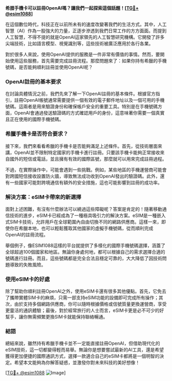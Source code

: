 **希腊手機卡可以註冊OpenAI嗎？讓我們一起探索這個話題！[[TG💪+ @esim1088](https://t.me/s/esim1088)]**

在這個數位時代，科技正在以前所未有的速度改變著我們的生活方式。其中，人工智慧（AI）作為一股強大的力量，正逐步滲透到我們日常工作的方方面面。而提到人工智慧，不得不提的就是OpenAI這家領先的人工智慧研究機構。它開發了許多尖端技術，比如語言模型、視覺識別等，這些技術被廣泛應用於各行各業。

對於很多人來說，使用OpenAI提供的服務是一件非常有價值的事情。然而，要開始使用這些服務，首先需要完成註冊流程。那麼問題來了：如果你持有希臘的手機號碼，是否能夠順利註冊並使用OpenAI呢？

### OpenAI註冊的基本要求

在討論具體情況之前，我們先來了解一下OpenAI註冊的基本條件。根據官方指引，註冊OpenAI帳號通常需要提供一個有效的電子郵件地址以及一個可用的手機號碼。這兩者是用來驗證身份和確保帳戶安全的重要工具。特別是在手機號碼方面，OpenAI會通過發送驗證碼的方式確認用戶的身份，這意味著你需要一個真實且正在使用的國際手機號碼。

### 希臘手機卡是否符合要求？

接下來，我們來看看希臘的手機卡是否能夠滿足上述條件。首先，從技術層面來講，OpenAI並不限制特定國家的手機卡進行註冊。只要該手機卡能夠正常接收來自國外的短信或電話，並且擁有有效的國際區號，那麼就可以用來完成註冊過程。

不過，在實際操作中，可能會遇到一些挑戰。例如，某些地區的手機運營商可能會對跨國短信接收設置防火牆，導致無法成功收到OpenAI發出的驗證碼。此外，還有一些國家可能對跨境通信有額外的安全措施，這也可能影響到註冊的成功率。

### 解決方案：eSIM卡帶來的新選擇

面對上述困難，有沒有什麼辦法可以繞過這些障礙呢？答案是肯定的！隨著移動通信技術的進步，eSIM卡已經成為了一種極具吸引力的解決方案。eSIM是一種嵌入式SIM卡技術，允許用戶在全球範圍內自由切換不同的網路供應商。這樣一來，即使你在希臘本地，也可以輕鬆獲取其他國家的虛擬手機號碼，從而順利完成OpenAI的註冊流程。

舉個例子，像ESIM1088這樣的平台就提供了多樣化的國際手機號碼選擇，涵蓋了全球超過100個國家和地區。無論你身處何地，都可以根據自己的需求選擇合適的號碼進行註冊。而且，這些號碼都是完全合法且穩定可靠的，大大降低了因技術問題導致的失敗風險。

### 使用eSIM卡的好處

除了幫助你順利註冊OpenAI之外，使用eSIM卡還有很多其他優點。首先，它免去了攜帶實體SIM卡的麻煩，只需一部支持eSIM功能的設備即可完成所有操作；其次，由於支持多個網路供應商，你可以隨時根據價格或信號質量更換運營商，享受更靈活的通訊體驗；最後，對於經常旅行的人士而言，eSIM卡更是必不可少的好幫手，讓你無需頻繁更換SIM卡就能保持聯絡暢通。

### 結語

總結來說，雖然持有希臘手機卡並不一定能直接註冊OpenAI，但借助現代化的eSIM技術，這一切都變得輕而易舉。無論你是想要嘗試最新的AI工具，還是希望獲得更加便捷的國際通訊方式，選擇一款適合自己的eSIM卡都將是一個明智的決定。希望本文能夠為你解答疑惑，並激發你對未來科技的美好想像！

[[TG💪+ @esim1088](https://t.me/s/esim1088) ![Image](https://i.postimg.cc/4NQfJmqS/Snipaste-2025-05-13-00-14-12.png)]